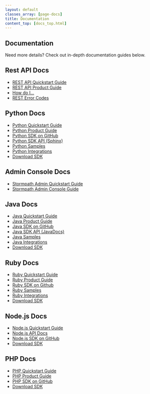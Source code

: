 ```yaml
---
layout: default
classes_array: [page-docs]
title: Documentation
content_top: [docs_top.html]
---
```



<div class="panel-display panel-3col-33-stacked  clearfix">
  <div class="panel-panel panel-col-top">
    <div class="inside"><div class="panel-pane pane-custom pane-1">
      <h2 class="pane-title">Documentation</h2>
      <div class="pane-content">
       <p>Need more details? Check out in-depth documentation guides below.</p>   </div>
     </div>
   </div>
  </div>
  <div class="center-wrapper">
    <div class="panel-panel panel-col-first">
      <div class="inside">
        <div class="panel-pane pane-block pane-menu-menu-docs-restapi">
          <h2 class="pane-title">Rest API Docs</h2>
          <div class="pane-content">
            <ul class="menu">
              <li class="first leaf"><a href="/rest/quickstart" title="">REST API Quickstart Guide</a></li>
              <li class="leaf"><a href="/rest/product-guide" title="">REST API Product Guide</a></li>
              <li class="leaf"><a href="/how-do-i" title="">How do I...</a></li>
              <li class="last leaf"><a href="/errors" title="">REST Error Codes</a></li>
            </ul>
          </div>
        </div>
        <div class="panel-separator">
        </div>
        <div class="panel-pane pane-block pane-menu-menu-docs-python">
          <h2 class="pane-title">Python Docs</h2>
          <div class="pane-content">
            <ul class="menu"><li class="first leaf"><a href="/python/quickstart" title="">Python Quickstart Guide</a></li>
              <li class="leaf"><a href="/python/product-guide" title="">Python Product Guide</a></li>
              <li class="leaf"><a href="https://github.com/stormpath/stormpath-sdk-python" title="">Python SDK on GitHub</a></li>
              <li class="leaf"><a href="/python/apidocs/" title="Python SDK API (Sphinx)">Python SDK API (Sphinx)</a></li>
              <li class="leaf"><a href="/sample-apps/#sample-apps-python-container-jump" title="">Python Samples</a></li>
              <li class="last leaf"><a href="/integrations/#sample-apps-python-container-jump" title="">Python Integrations</a></li>
              <li class="leaf download-sdk"><a href="https://github.com/stormpath/stormpath-sdk-python/archive/master.zip">Download SDK</a></li>
            </ul>  
          </div>
        </div>
        <div class="panel-separator">
        </div>
        <div class="panel-pane pane-block pane-menu-menu-docs-admin-console">
          <h2 class="pane-title">Admin Console Docs</h2>
          <div class="pane-content">
            <ul class="menu"><li class="first leaf"><a href="/console/quickstart" title="">Stormpath Admin Quickstart Guide</a></li>
              <li class="last leaf"><a href="/console/product-guide" title="">Stormpath Admin Console Guide</a></li>
            </ul>  
          </div>
        </div>
      </div>
    </div>
    <div class="panel-panel panel-col">
      <div class="inside">
        <div class="panel-pane pane-block pane-menu-menu-docs-java">
          <h2 class="pane-title">Java Docs</h2>
          <div class="pane-content">
            <ul class="menu">
              <li class="first leaf"><a href="/java/quickstart" title="">Java Quickstart Guide</a></li>
              <li class="leaf"><a href="/java/product-guide" title="">Java Product Guide</a></li>
              <li class="leaf"><a href="https://github.com/stormpath/stormpath-sdk-java" title="">Java SDK on GitHub</a></li>
              <li class="leaf"><a href="/java/apidocs/" title="">Java SDK API (JavaDocs)</a></li>
              <li class="leaf"><a href="/sample-apps/#sample-apps-java-container-jump" title="">Java Samples</a></li>
              <li class="last leaf"><a href="/integrations/#sample-apps-java-container-jump" title="">Java Integrations</a></li>
              <li class="leaf download-sdk"><a href="https://github.com/stormpath/stormpath-sdk-java/archive/master.zip">Download SDK</a></li>
            </ul>  
          </div>
        </div>
        <div class="panel-separator">   
        </div>
        <div class="panel-pane pane-block pane-menu-menu-docs-ruby">
          <h2 class="pane-title">Ruby Docs</h2>
          <div class="pane-content">
            <ul class="menu"><li class="first leaf"><a href="/ruby/quickstart" title="">Ruby Quickstart Guide</a></li>
              <li class="leaf"><a href="/ruby/product-guide" title="">Ruby Product Guide</a></li>
              <li class="leaf"><a href="https://github.com/stormpath/stormpath-sdk-ruby" title="">Ruby SDK on Github</a></li>
              <li class="leaf"><a href="/sample-apps/#sample-apps-ruby-container-jump" title="">Ruby Samples</a></li>
              <li class="last leaf"><a href="/integrations/#sample-apps-ruby-container-jump" title="">Ruby Integrations</a></li>
              <li class="leaf download-sdk"><a href="https://github.com/stormpath/stormpath-sdk-ruby/archive/master.zip">Download SDK</a></li>
            </ul>  
          </div>
        </div>
      </div>
    </div>
    <div class="panel-panel panel-col-last">
      <div class="inside">
        <div class="panel-pane pane-block pane-menu-menu-docs-node">
          <h2 class="pane-title">Node.js Docs</h2>
          <div class="pane-content">
            <ul class="menu"><li class="first leaf"><a href="/php/quickstart" title="">Node.js Quickstart Guide</a></li>
              <li class="leaf"><a href="/php/product-guide" title="">Node.js API Docs</a></li>
              <li class="last leaf"><a href="https://github.com/stormpath/stormpath-sdk-node" title="">Node.js SDK on GitHub</a></li>
              <li class="leaf download-sdk"><a href="https://github.com/stormpath/stormpath-sdk-node/archive/master.zip">Download SDK</a></li>
            </ul>  
          </div>
        </div>
        <div class="panel-separator">
        </div>
        <div class="panel-pane pane-block pane-menu-menu-docs-php">
          <h2 class="pane-title">PHP Docs</h2>
          <div class="pane-content">
            <ul class="menu"><li class="first leaf"><a href="/php/quickstart" title="">PHP Quickstart Guide</a></li>
              <li class="leaf"><a href="/php/product-guide" title="">PHP Product Guide</a></li>
              <li class="last leaf"><a href="https://github.com/stormpath/stormpath-sdk-php" title="">PHP SDK on GitHub</a></li>
              <li class="leaf download-sdk"><a href="https://github.com/stormpath/stormpath-sdk-php/archive/master.zip">Download SDK</a></li>
            </ul>  
          </div>
        </div>
      </div>
    </div>
  </div>
</div>
<!-- block__no_wrapper -->
<!-- region__no_wrapper -->
